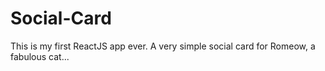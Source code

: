 # Social-Card

This is my first ReactJS app ever. A very simple social card for Romeow, a fabulous cat...